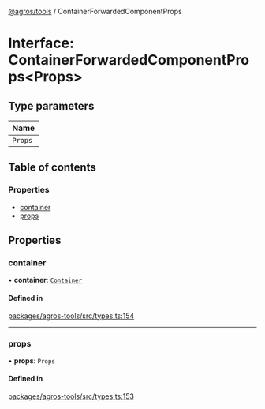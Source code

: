 [@agros/tools](../index.md) / ContainerForwardedComponentProps

# Interface: ContainerForwardedComponentProps<Props\>

## Type parameters

| Name |
| :------ |
| `Props` |

## Table of contents

### Properties

- [container](ContainerForwardedComponentProps.md#container)
- [props](ContainerForwardedComponentProps.md#props)

## Properties

### <a id="container" name="container"></a> container

• **container**: [`Container`](Container.md)

#### Defined in

[packages/agros-tools/src/types.ts:154](https://github.com/agrosjs/agros/blob/07185bd/packages/agros-tools/src/types.ts#L154)

___

### <a id="props" name="props"></a> props

• **props**: `Props`

#### Defined in

[packages/agros-tools/src/types.ts:153](https://github.com/agrosjs/agros/blob/07185bd/packages/agros-tools/src/types.ts#L153)
